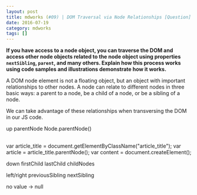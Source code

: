 ```yaml
---
layout: post
title: mdworks (#09) | DOM Traversal via Node Relationships [Question]
date: 2016-07-19
category: mdworks
tags: []
---
```


**If you have access to a node object, you can traverse the DOM and access other node objects related to the node object using properties `nextSibling`, `parent`, and many others. Explain how this process works using code samples and illustrations demonstrate how it works.**


A DOM node element is not a floating object, but an object with important relationships to other nodes. A node can relate to different nodes in three basic ways: a parent to a node, be a child of a node, or be a sibling of a node.

We can take advantage of these relationships when transversing the DOM in our JS code. 

up 
parentNode
Node.parentNode() 

<article>
    <h1 class="article_title"></h1>
</article>

var article_title = document.getElementByClassName("article_title");
var article = article_title.parentNode();
var content = document.createElement();

down
firstChild
lastChild
childNodes 

left/right
previousSibling
nextSibling

no value -> null